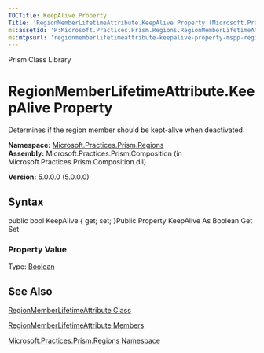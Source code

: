 ```yaml
---
TOCTitle: KeepAlive Property
Title: 'RegionMemberLifetimeAttribute.KeepAlive Property (Microsoft.Practices.Prism.Regions)'
ms:assetid: 'P:Microsoft.Practices.Prism.Regions.RegionMemberLifetimeAttribute.KeepAlive'
ms:mtpsurl: 'regionmemberlifetimeattribute-keepalive-property-mspp-regions.md'
---
```


Prism Class Library

RegionMemberLifetimeAttribute.KeepAlive Property
====================================================

Determines if the region member should be kept-alive when deactivated.

**Namespace:** [Microsoft.Practices.Prism.Regions](https://msdn.microsoft.com/library/microsoft.practices.prism.regions)
**Assembly:** Microsoft.Practices.Prism.Composition (in Microsoft.Practices.Prism.Composition.dll)

**Version:** 5.0.0.0 (5.0.0.0)

## Syntax


public bool KeepAlive { get; set; }Public Property KeepAlive As Boolean Get Set
### Property Value

Type: [Boolean](http://msdn.microsoft.com/en-us/library/a28wyd50)

See Also
--------


[RegionMemberLifetimeAttribute Class](https://msdn.microsoft.com/library/microsoft.practices.prism.regions.regionmemberlifetimeattribute)

[RegionMemberLifetimeAttribute Members](https://msdn.microsoft.com/allmembers.t:microsoft.practices.prism.regions.regionmemberlifetimeattribute)

[Microsoft.Practices.Prism.Regions Namespace](https://msdn.microsoft.com/library/microsoft.practices.prism.regions)
